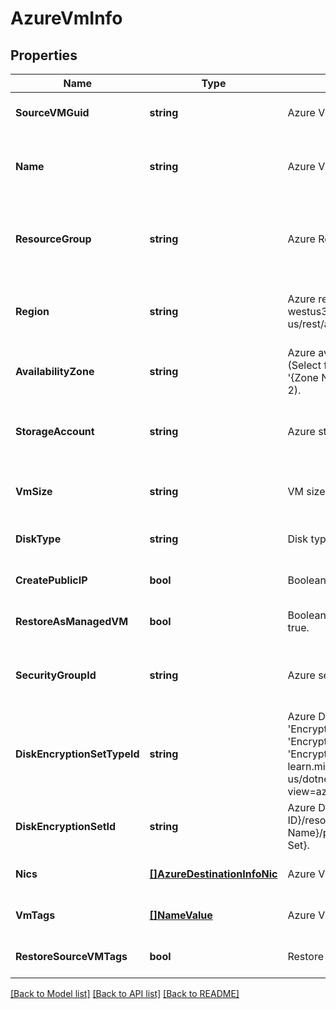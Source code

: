 # AzureVmInfo

## Properties
Name | Type | Description | Notes
------------ | ------------- | ------------- | -------------
**SourceVMGuid** | **string** | Azure VM ID | [optional] [default to null]
**Name** | **string** | Azure VM name to be set after restore. Defaults to source VM name. | [optional] [default to Defaults to source VM name]
**ResourceGroup** | **string** | Azure Resource Group Name. Defaults to source VM resource group name. | [optional] [default to Defaults to source VM resource group name]
**Region** | **string** | Azure region name. Ex: For azure region (West US 3) the region value will be westus3. For reference: learn.microsoft.com/en-us/rest/api/resources/subscriptions/list-locations | [optional] [default to Defaults to source VM region]
**AvailabilityZone** | **string** | Azure availablity zones. Defaults to Auto. Values can be as follows: &#x27;Auto&#x27; (Select from the source VM config), &#x27;None&#x27; (Will not restore to any zone), &#x27;{Zone Number}&#x27; (Availablity zone number the restored VM should be in. Ex: 2). | [optional] [default to Defaults to Auto]
**StorageAccount** | **string** | Azure staging storage account. Defaults to source storage account. | [default to Defaults to source storage account]
**VmSize** | **string** | VM size to be after restore. Defaults to --Auto Select--. Ex: Standard_A1. | [optional] [default to --Auto Select--]
**DiskType** | **string** | Disk type to set after restore. Ex: Standard_LRS. | [optional] [default to null]
**CreatePublicIP** | **bool** | Boolean to specify if VM should have publice IP. Defaults to false. | [optional] [default to false]
**RestoreAsManagedVM** | **bool** | Boolean to specify if VM need to be restored as managed VM. Defaults to true. | [optional] [default to true]
**SecurityGroupId** | **string** | Azure security group to be set for the VM. Defaults to source configuration. | [optional] [default to Defaults to source configuration]
**DiskEncryptionSetTypeId** | **string** | Azure Disk Encryption Type. Values can be: &#x27;EncryptionAtRestWithCustomerKey&#x27; or &#x27;EncryptionAtRestWithPlatformAndCustomerKeys&#x27; or &#x27;EncryptionAtRestWithPlatformAndCustomerKeys&#x27;. For reference: learn.microsoft.com/en-us/dotnet/api/microsoft.azure.management.compute.models.encryptiontype?view&#x3D;azure-dotnet&amp;viewFallbackFrom&#x3D;azure-dotnet | [optional] [default to null]
**DiskEncryptionSetId** | **string** | Azure Disk Encryption Set ID. Format: /subscriptions/{Subscription ID}/resourceGroups/{Resource Group Name}/providers/Microsoft.Compute/diskEncryptionSets/{Disk Encryption Set}. | [optional] [default to null]
**Nics** | [**[]AzureDestinationInfoNic**](AzureDestinationInfoNic.md) | Azure VM network interface list | [optional] [default to null]
**VmTags** | [**[]NameValue**](NameValue.md) | Azure VM tag list | [optional] [default to null]
**RestoreSourceVMTags** | **bool** | Restore source VM tags. | [optional] [default to true]

[[Back to Model list]](../README.md#documentation-for-models) [[Back to API list]](../README.md#documentation-for-api-endpoints) [[Back to README]](../README.md)

